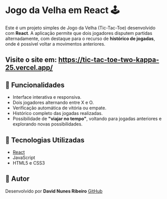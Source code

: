 # Jogo da Velha em React 🕹️

Este é um projeto simples de Jogo da Velha (Tic-Tac-Toe) desenvolvido com **React**. A aplicação permite que dois jogadores disputem partidas alternadamente, com destaque para o recurso de **histórico de jogadas**, onde é possível voltar a movimentos anteriores.

## Visite o site em: https://tic-tac-toe-two-kappa-25.vercel.app/

## 🚀 Funcionalidades

- Interface interativa e responsiva.
- Dois jogadores alternando entre X e O.
- Verificação automática de vitória ou empate.
- Histórico completo das jogadas realizadas.
- Possibilidade de **"viajar no tempo"**, voltando para jogadas anteriores e explorando novas possibilidades.

## 🧪 Tecnologias Utilizadas

- [React](https://reactjs.org/)
- JavaScript
- HTML5 e CSS3

## 👤 Autor

Desenvolvido por **David Nunes Ribeiro**
[GitHub](https://github.com/Ddavidi/Tic-Tac-Toe)
